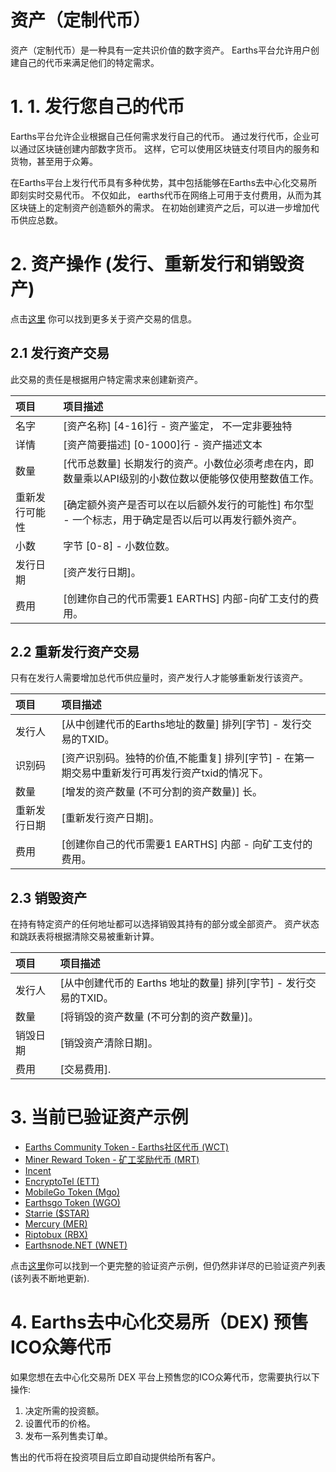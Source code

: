 # 资产（定制代币）

资产（定制代币）是一种具有一定共识价值的数字资产。 Earths平台允许用户创建自己的代币来满足他们的特定需求。

# 1. 1. 发行您自己的代币 

Earths平台允许企业根据自己任何需求发行自己的代币。 通过发行代币，企业可以通过区块链创建内部数字货币。 这样，它可以使用区块链支付项目内的服务和货物，甚至用于众筹。

在Earths平台上发行代币具有多种优势，其中包括能够在Earths去中心化交易所即刻实时交易代币。 不仅如此， earths代币在网络上可用于支付费用，从而为其区块链上的定制资产创造额外的需求。 在初始创建资产之后，可以进一步增加代币供应总数。

# 2. 资产操作 \(发行、重新发行和销毁资产\) 

点击[这里](/development-and-api/earths-node-rest-api/asset-transactions.md) 你可以找到更多关于资产交易的信息。

## 2.1 发行资产交易 

此交易的责任是根据用户特定需求来创建新资产。

| 项目 | 项目描述 |
| :--- | :--- |
| 名字 | \[资产名称\] \[4-16\]行 - 资产鉴定， 不一定非要独特 |
| 详情 | \[资产简要描述\]  \[0-1000\]行 - 资产描述文本 |
| 数量 | \[代币总数量\] 长期发行的资产。小数位必须考虑在内，即数量乘以API级别的小数位数以便能够仅使用整数值工作。 |
| 重新发行可能性 | \[确定额外资产是否可以在以后额外发行的可能性\] 布尔型 - 一个标志，用于确定是否以后可以再发行额外资产。|
| 小数 | 字节 \[0-8\] - 小数位数。 |
| 发行日期 | \[资产发行日期\]。 |
| 费用 | \[创建你自己的代币需要1 EARTHS\] 内部-向矿工支付的费用。|

## 2.2 重新发行资产交易 

只有在发行人需要增加总代币供应量时，资产发行人才能够重新发行该资产。

| 项目 | 项目描述 |
| :--- | :--- |
| 发行人 | \[从中创建代币的Earths地址的数量\] 排列\[字节\] - 发行交易的TXID。 |
| 识别码 | \[资产识别码。独特的价值,不能重复\] 排列\[字节\] - 在第一期交易中重新发行可再发行资产txid的情况下。 |
| 数量 | \[增发的资产数量 \(不可分割的资产数量\)\] 长。 |
| 重新发行日期 | \[重新发行资产日期\]。|
| 费用 | \[创建你自己的代币需要1 EARTHS\] 内部 - 向矿工支付的费用。|

## 2.3 销毁资产 

在持有特定资产的任何地址都可以选择销毁其持有的部分或全部资产。 资产状态和跳跃表将根据清除交易被重新计算。

| 项目 | 项目描述 |
| :--- | :--- |
| 发行人 | \[从中创建代币的 Earths 地址的数量\] 排列\[字节\] - 发行交易的TXID。 |
| 数量 | \[将销毁的资产数量 \(不可分割的资产数量\)\]。|
| 销毁日期 | \[销毁资产清除日期\]。 |
| 费用 | \[交易费用\]. |

# 3. 当前已验证资产示例 

* [Earths Community Token - Earths社区代币 \(WCT\)](http://www.earthswiki.org/index.php?title=Earths_Community_Token_%28WCT%29)
* [Miner Reward Token -  矿工奖励代币 \(MRT\)](http://www.earthswiki.org/index.php?title=Miner_Reward_Token_%28MRT%29)
* [Incent](http://www.earthswiki.org/index.php?title=Incent)
* [EncryptoTel \(ETT\)](http://www.earthswiki.org/index.php?title=EncryptoTel)
* [MobileGo Token \(Mgo\)](http://www.earthswiki.org/index.php?title=MobileGo_Token)
* [Earthsgo Token \(WGO\)](http://www.earthswiki.org/index.php?title=Earthsgo_Token)
* [Starrie \($STAR\)](http://www.earthswiki.org/index.php?title=Starrie)
* [Mercury \(MER\)](http://www.earthswiki.org/index.php?title=Mercury)
* [Riptobux \(RBX\)](http://www.earthswiki.org/index.php?title=Riptobux)
* [Earthsnode.NET \(WNET\)](http://www.earthswiki.org/index.php?title=Earthsnode.NET)

点击[这里](http://support.earths.ga/forums/2-knowledge-base/topics/8141-list-of-verified-assets/)你可以找到一个更完整的验证资产示例，但仍然非详尽的已验证资产列表 \(该列表不断地更新\).


# 4. Earths去中心化交易所（DEX) 预售ICO众筹代币 

如果您想在去中心化交易所 DEX 平台上预售您的ICO众筹代币，您需要执行以下操作:

1. 决定所需的投资额。
2. 设置代币的价格。
3. 发布一系列售卖订单。

售出的代币将在投资项目后立即自动提供给所有客户。
